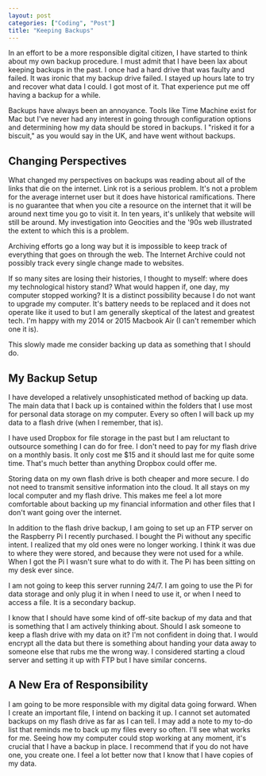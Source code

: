 ```yaml
---
layout: post
categories: ["Coding", "Post"]
title: "Keeping Backups"
---
```


In an effort to be a more responsible digital citizen, I have started to think about my own backup procedure. I must admit that I have been lax about keeping backups in the past. I once had a hard drive that was faulty and failed. It was ironic that my backup drive failed. I stayed up hours late to try and recover what data I could. I got most of it. That experience put me off having a backup for a while.

Backups have always been an annoyance. Tools like Time Machine exist for Mac but I've never had any interest in going through configuration options and determining how my data should be stored in backups. I "risked it for a biscuit," as you would say in the UK, and have went without backups.

## Changing Perspectives

What changed my perspectives on backups was reading about all of the links that die on the internet. Link rot is a serious problem. It's not a problem for the average internet user but it does have historical ramifications. There is no guarantee that when you cite a resource on the internet that it will be around next time you go to visit it. In ten years, it's unlikely that website will still be around. My investigation into Geocities and the '90s web illustrated the extent to which this is a problem.

Archiving efforts go a long way but it is impossible to keep track of everything that goes on through the web. The Internet Archive could not possibly track every single change made to websites.

If so many sites are losing their histories, I thought to myself: where does my technological history stand? What would happen if, one day, my computer stopped working? It is a distinct possibility because I do not want to upgrade my computer. It's battery needs to be replaced and it does not operate like it used to but I am generally skeptical of the latest and greatest tech. I'm happy with my 2014 or 2015 Macbook Air (I can't remember which one it is).

This slowly made me consider backing up data as something that I should do.

## My Backup Setup

I have developed a relatively unsophisticated method of backing up data. The main data that I back up is contained within the folders that I use most for personal data storage on my computer. Every so often I will back up my data to a flash drive (when I remember, that is).

I have used Dropbox for file storage in the past but I am reluctant to outsource something I can do for free. I don't need to pay for my flash drive on a monthly basis. It only cost me $15 and it should last me for quite some time. That's much better than anything Dropbox could offer me.

Storing data on my own flash drive is both cheaper and more secure. I do not need to transmit sensitive information into the cloud. It all stays on my local computer and my flash drive. This makes me feel a lot more comfortable about backing up my financial information and other files that I don't  want going over the internet.

In addition to the flash drive backup, I am going to set up an FTP server on the Raspberry Pi I recently purchased. I bought the Pi without any specific intent. I realized that my old ones were no longer working. I think it was due to where they were stored, and because they were not used for a while. When I got the Pi I wasn't sure what to do with it. The Pi has been sitting on my desk ever since.

I am not going to keep this server running 24/7. I am going to use the Pi for data storage and only plug it in when I need to use it, or when I need to access a file. It is a secondary backup.

I know that I should have some kind of off-site backup of my data and that is something that I am actively thinking about. Should I ask someone to keep a flash drive with my data on it? I'm not confident in doing that. I would encrypt all the data but there is something about handing your data away to someone else that rubs me the wrong way. I considered starting a cloud server and setting it up with FTP but I have similar concerns.

## A New Era of Responsibility

I am going to be more responsible with my digital data going forward. When I create an important file, I intend on backing it up. I cannot set automated backups on my flash drive as far as I can tell. I may add a note to my to-do list that reminds me to back up my files every so often. I'll see what works for me. Seeing how my computer could stop working at any moment, it's crucial that I have a backup in place. I recommend that if you do not have one, you create one. I feel a lot better now that I know that I have copies of my data.
